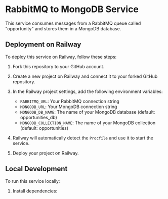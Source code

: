 # RabbitMQ to MongoDB Service

This service consumes messages from a RabbitMQ queue called "opportunity" and stores them in a MongoDB database.

## Deployment on Railway

To deploy this service on Railway, follow these steps:

1. Fork this repository to your GitHub account.

2. Create a new project on Railway and connect it to your forked GitHub repository.

3. In the Railway project settings, add the following environment variables:
   - `RABBITMQ_URL`: Your RabbitMQ connection string
   - `MONGODB_URL`: Your MongoDB connection string
   - `MONGODB_DB_NAME`: The name of your MongoDB database (default: opportunities_db)
   - `MONGODB_COLLECTION_NAME`: The name of your MongoDB collection (default: opportunities)

4. Railway will automatically detect the `Procfile` and use it to start the service.

5. Deploy your project on Railway.

## Local Development

To run this service locally:

1. Install dependencies:

